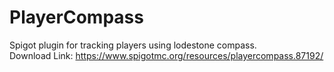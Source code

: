# PlayerCompass
Spigot plugin for tracking players using lodestone compass.  
Download Link: https://www.spigotmc.org/resources/playercompass.87192/
